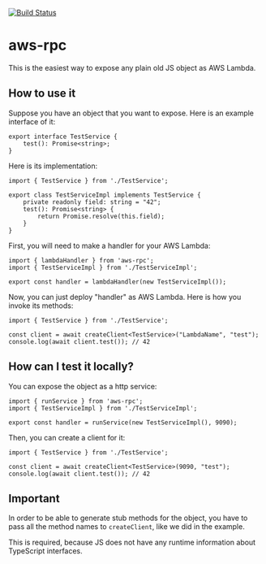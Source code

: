 [![Build Status](https://travis-ci.org/bleshik/aws-rpc.svg?branch=master)](https://travis-ci.org/bleshik/aws-rpc)
# aws-rpc
This is the easiest way to expose any plain old JS object as AWS Lambda.

## How to use it
Suppose you have an object that you want to expose. Here is an example interface of it:
```
export interface TestService {
    test(): Promise<string>;
}
```

Here is its implementation:
```
import { TestService } from './TestService';

export class TestServiceImpl implements TestService {
    private readonly field: string = "42";
    test(): Promise<string> {
        return Promise.resolve(this.field);
    }
}
```

First, you will need to make a handler for your AWS Lambda:
```
import { lambdaHandler } from 'aws-rpc';
import { TestServiceImpl } from './TestServiceImpl';

export const handler = lambdaHandler(new TestServiceImpl());
```

Now, you can just deploy "handler" as AWS Lambda. Here is how you invoke its methods:
```
import { TestService } from './TestService';

const client = await createClient<TestService>("LambdaName", "test");
console.log(await client.test()); // 42
```

## How can I test it locally?

You can expose the object as a http service:
```
import { runService } from 'aws-rpc';
import { TestServiceImpl } from './TestServiceImpl';

export const handler = runService(new TestServiceImpl(), 9090);
```

Then, you can create a client for it:
```
import { TestService } from './TestService';

const client = await createClient<TestService>(9090, "test");
console.log(await client.test()); // 42
```

## Important

In order to be able to generate stub methods for the object, you have to pass all the method names to `createClient`, like we did in the example.

This is required, because JS does not have any runtime information about TypeScript interfaces.
